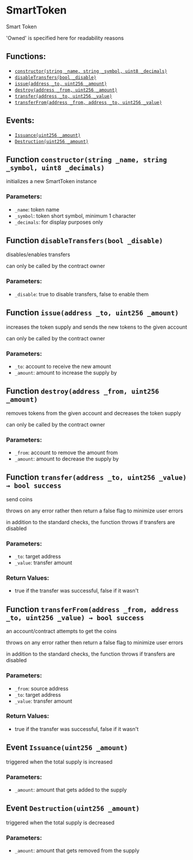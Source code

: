 # SmartToken

Smart Token

'Owned' is specified here for readability reasons

## Functions:

* [`constructor(string _name, string _symbol, uint8 _decimals)`](smarttoken.md#SmartToken-constructor-string-string-uint8-)
* [`disableTransfers(bool _disable)`](smarttoken.md#SmartToken-disableTransfers-bool-)
* [`issue(address _to, uint256 _amount)`](smarttoken.md#SmartToken-issue-address-uint256-)
* [`destroy(address _from, uint256 _amount)`](smarttoken.md#SmartToken-destroy-address-uint256-)
* [`transfer(address _to, uint256 _value)`](smarttoken.md#SmartToken-transfer-address-uint256-)
* [`transferFrom(address _from, address _to, uint256 _value)`](smarttoken.md#SmartToken-transferFrom-address-address-uint256-)

## Events:

* [`Issuance(uint256 _amount)`](smarttoken.md#SmartToken-Issuance-uint256-)
* [`Destruction(uint256 _amount)`](smarttoken.md#SmartToken-Destruction-uint256-)

## Function `constructor(string _name, string _symbol, uint8 _decimals)` <a id="SmartToken-constructor-string-string-uint8-"></a>

initializes a new SmartToken instance

### Parameters:

* `_name`: token name
* `_symbol`: token short symbol, minimum 1 character
* `_decimals`: for display purposes only

## Function `disableTransfers(bool _disable)` <a id="SmartToken-disableTransfers-bool-"></a>

disables/enables transfers

can only be called by the contract owner

### Parameters:

* `_disable`:    true to disable transfers, false to enable them

## Function `issue(address _to, uint256 _amount)` <a id="SmartToken-issue-address-uint256-"></a>

increases the token supply and sends the new tokens to the given account

can only be called by the contract owner

### Parameters:

* `_to`: account to receive the new amount
* `_amount`: amount to increase the supply by

## Function `destroy(address _from, uint256 _amount)` <a id="SmartToken-destroy-address-uint256-"></a>

removes tokens from the given account and decreases the token supply

can only be called by the contract owner

### Parameters:

* `_from`: account to remove the amount from
* `_amount`: amount to decrease the supply by

## Function `transfer(address _to, uint256 _value) → bool success` <a id="SmartToken-transfer-address-uint256-"></a>

send coins

throws on any error rather then return a false flag to minimize user errors

in addition to the standard checks, the function throws if transfers are disabled

### Parameters:

* `_to`: target address
* `_value`: transfer amount

### Return Values:

* true if the transfer was successful, false if it wasn't

## Function `transferFrom(address _from, address _to, uint256 _value) → bool success` <a id="SmartToken-transferFrom-address-address-uint256-"></a>

an account/contract attempts to get the coins

throws on any error rather then return a false flag to minimize user errors

in addition to the standard checks, the function throws if transfers are disabled

### Parameters:

* `_from`: source address
* `_to`: target address
* `_value`: transfer amount

### Return Values:

* true if the transfer was successful, false if it wasn't

## Event `Issuance(uint256 _amount)` <a id="SmartToken-Issuance-uint256-"></a>

triggered when the total supply is increased

### Parameters:

* `_amount`:  amount that gets added to the supply

## Event `Destruction(uint256 _amount)` <a id="SmartToken-Destruction-uint256-"></a>

triggered when the total supply is decreased

### Parameters:

* `_amount`:  amount that gets removed from the supply

